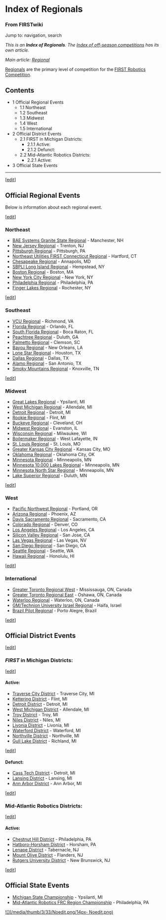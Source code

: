 

# Index of Regionals

### From FIRSTwiki

Jump to: navigation, search

_This is an **Index of Regionals**. The [Index of off-season
competitions](Index_of_off-season_competitions "Index of off-season
competitions" ) has its own article._

_Main article: [Regional](Regional "Regional" )_

[Regionals](Regional "Regional" ) are the primary level of
competition for the [FIRST Robotics
Competition](FIRST_Robotics_Competition "FIRST Robotics
Competition" ).

## Contents

  * 1 Official Regional Events
    * 1.1 Northeast
    * 1.2 Southeast
    * 1.3 Midwest
    * 1.4 West
    * 1.5 International
  * 2 Official District Events
    * 2.1 FIRST in Michigan Districts:
      * 2.1.1 Active:
      * 2.1.2 Defunct:
    * 2.2 Mid-Atlantic Robotics Districts:
      * 2.2.1 Active:
  * 3 Official State Events  
---  
  
[[edit](/index.php?title=Index_of_Regionals&action=edit&section=1 "Edit
section: Official Regional Events" )]

## Official Regional Events

Below is information about each regional event.

[[edit](/index.php?title=Index_of_Regionals&action=edit&section=2 "Edit
section: Northeast" )]

### Northeast

  * [BAE Systems Granite State Regional](BAE_Systems_Granite_State_Regional "BAE Systems Granite State Regional" ) \- Manchester, NH 
  * [New Jersey Regional](New_Jersey_Regional "New Jersey Regional" ) \- Trenton, NJ 
  * [Pittsburgh Regional](Pittsburgh_Regional "Pittsburgh Regional" ) \- Pittsburgh, PA 
  * [Northeast Utilities FIRST Connecticut Regional](Northeast_Utilities_FIRST_Connecticut_Regional "Northeast Utilities FIRST Connecticut Regional" ) \- Hartford, CT 
  * [Chesapeake Regional](Chesapeake_Regional "Chesapeake Regional" ) \- Annapolis, MD 
  * [SBPLI Long Island Regional](SBPLI_Long_Island_Regional "SBPLI Long Island Regional" ) \- Hempstead, NY 
  * [Boston Regional](Boston_Regional "Boston Regional" ) \- Boston, MA 
  * [New York City Regional](New_York_City_Regional "New York City Regional" ) \- New York, NY 
  * [Philadelphia Regional](Philadelphia_Regional "Philadelphia Regional" ) \- Philadelphia, PA 
  * [Finger Lakes Regional](Finger_Lakes_Regional "Finger Lakes Regional" ) \- Rochester, NY 

[[edit](/index.php?title=Index_of_Regionals&action=edit&section=3 "Edit
section: Southeast" )]

### Southeast

  * [VCU Regional](VCU_Regional "VCU Regional" ) \- Richmond, VA 
  * [Florida Regional](Florida_Regional "Florida Regional" ) \- Orlando, FL 
  * [South Florida Regional](South_Florida_Regional "South Florida Regional" ) \- Boca Raton, FL 
  * [Peachtree Regional](Peachtree_Regional "Peachtree Regional" ) \- Duluth, GA 
  * [Palmetto Regional](Palmetto_Regional "Palmetto Regional" ) \- Clemson, SC 
  * [Bayou Regional](Bayou_Regional "Bayou Regional" ) \- New Orleans, LA 
  * [Lone Star Regional](Lone_Star_Regional "Lone Star Regional" ) \- Houston, TX 
  * [Dallas Regional](Dallas_Regional "Dallas Regional" ) \- Dallas, TX 
  * [Alamo Regional](Alamo_Regional "Alamo Regional" ) \- San Antonio, TX 
  * [Smoky Mountains Regional](Smoky_Mountains_Regional "Smoky Mountains Regional" ) \- Knoxville, TN 

[[edit](/index.php?title=Index_of_Regionals&action=edit&section=4 "Edit
section: Midwest" )]

### Midwest

  * [Great Lakes Regional](Great_Lakes_Regional "Great Lakes Regional" ) \- Ypsilanti, MI 
  * [West Michigan Regional](West_Michigan_Regional "West Michigan Regional" ) \- Allendale, MI 
  * [Detroit Regional](Detroit_Regional "Detroit Regional" ) \- Detroit, MI 
  * [Rookie Regional](Rookie_Regional "Rookie Regional" ) \- Flint, MI 
  * [Buckeye Regional](Buckeye_Regional "Buckeye Regional" ) \- Cleveland, OH 
  * [Midwest Regional](Midwest_Regional "Midwest Regional" ) \- Evanston, IL 
  * [Wisconsin Regional](Wisconsin_Regional "Wisconsin Regional" ) \- Milwaukee, WI 
  * [Boilermaker Regional](Boilermaker_Regional "Boilermaker Regional" ) \- West Lafayette, IN 
  * [St. Louis Regional](St._Louis_Regional "St. Louis Regional" ) \- St. Louis, MO 
  * [Greater Kansas City Regional](Greater_Kansas_City_Regional "Greater Kansas City Regional" ) \- Kansas City, MO 
  * [Oklahoma Regional](Oklahoma_Regional "Oklahoma Regional" ) \- Oklahoma City, OK 
  * [Minnesota Regional](Minnesota_Regional "Minnesota Regional" ) \- Minneapolis, MN 
  * [Minnesota 10,000 Lakes Regional](Minnesota_10%2C000_Lakes_Regional "Minnesota 10,000 Lakes Regional" ) \- Minneapolis, MN 
  * [Minnesota North Star Regional](Minnesota_North_Star_Regional "Minnesota North Star Regional" ) \- Minneapolis, MN 
  * [Lake Superior Regional](Lake_Superior_Regional "Lake Superior Regional" ) \- Duluth, MN 

[[edit](/index.php?title=Index_of_Regionals&action=edit&section=5 "Edit
section: West" )]

### West

  * [Pacific Northwest Regional](Pacific_Northwest_Regional "Pacific Northwest Regional" ) \- Portland, OR 
  * [Arizona Regional](Arizona_Regional "Arizona Regional" ) \- Phoenix, AZ 
  * [Davis Sacramento Regional](Davis_Sacramento_Regional "Davis Sacramento Regional" ) \- Sacramento, CA 
  * [Colorado Regional](Colorado_Regional "Colorado Regional" ) \- Denver, CO 
  * [Los Angeles Regional](Los_Angeles_Regional "Los Angeles Regional" ) \- Los Angeles, CA 
  * [Silicon Valley Regional](Silicon_Valley_Regional "Silicon Valley Regional" ) \- San Jose, CA 
  * [Las Vegas Regional](Las_Vegas_Regional "Las Vegas Regional" ) \- Las Vegas, NV 
  * [San Diego Regional](San_Diego_Regional "San Diego Regional" ) \- San Diego, CA 
  * [Seattle Regional](Seattle_Regional "Seattle Regional" ) \- Seattle, WA 
  * [Hawaii Regional](Hawaii_Regional "Hawaii Regional" ) \- Honolulu, HI 

[[edit](/index.php?title=Index_of_Regionals&action=edit&section=6 "Edit
section: International" )]

### International

  * [Greater Toronto Regional West](/index.php?title=Greater_Toronto_Regional_West&action=edit "Greater Toronto Regional West" ) \- Mississauga, ON, Canada 
  * [Greater Toronto Regional East](/index.php?title=Greater_Toronto_Regional_East&action=edit "Greater Toronto Regional East" ) \- Oshawa, ON, Canada 
  * [Waterloo Regional](Waterloo_Regional "Waterloo Regional" ) \- Waterloo, ON, Canada 
  * [GM/Technion University Israel Regional](GM/Technion_University_Israel_Regional "GM/Technion University Israel Regional" ) \- Haifa, Israel 
  * [Brazil Pilot Regional](Brazil_Pilot_Regional "Brazil Pilot Regional" ) \- Porto Alegre, Brazil 

[[edit](/index.php?title=Index_of_Regionals&action=edit&section=7 "Edit
section: Official District Events" )]

## Official District Events

[[edit](/index.php?title=Index_of_Regionals&action=edit&section=8 "Edit
section: FIRST in Michigan Districts:" )]

### _FIRST_ in Michigan Districts:

[[edit](/index.php?title=Index_of_Regionals&action=edit&section=9 "Edit
section: Active:" )]

#### Active:

  * [Traverse City District](Traverse_City_District "Traverse City District" ) \- Traverse City, MI 
  * [Kettering District](Kettering_District "Kettering District" ) \- Flint, MI 
  * [Detroit District](Detroit_District "Detroit District" ) \- Detroit, MI 
  * [West Michigan District](West_Michigan_District "West Michigan District" ) \- Allendale, MI 
  * [Troy District](Troy_District "Troy District" ) \- Troy, MI 
  * [Niles District](Niles_District "Niles District" ) \- Niles, MI 
  * [Livonia District](Livonia_District "Livonia District" ) \- Livonia, MI 
  * [Waterford District](Waterford_District "Waterford District" ) \- Waterford, MI 
  * [Northville District](Northville_District "Northville District" ) \- Northville, MI 
  * [Gull Lake District](Gull_Lake_District "Gull Lake District" ) \- Richland, MI 

[[edit](/index.php?title=Index_of_Regionals&action=edit&section=10 "Edit
section: Defunct:" )]

#### Defunct:

  * [Cass Tech District](Cass_Tech_District "Cass Tech District" ) \- Detroit, MI 
  * [Lansing District](Lansing_District "Lansing District" ) \- Lansing, MI 
  * [Ann Arbor District](Ann_Arbor_District "Ann Arbor District" ) \- Ann Arbor, MI 

[[edit](/index.php?title=Index_of_Regionals&action=edit&section=11 "Edit
section: Mid-Atlantic Robotics Districts:" )]

### Mid-Atlantic Robotics Districts:

[[edit](/index.php?title=Index_of_Regionals&action=edit&section=12 "Edit
section: Active:" )]

#### Active:

  * [Chestnut Hill District](Chestnut_Hill_District "Chestnut Hill District" ) \- Philadelphia, PA 
  * [Hatboro-Horsham District](Hatboro-Horsham_District "Hatboro-Horsham District" ) \- Horsham, PA 
  * [Lenape District](/index.php?title=Lenape_District&action=edit "Lenape District" ) \- Tabernacle, NJ 
  * [Mount Olive District](/index.php?title=Mount_Olive_District&action=edit "Mount Olive District" ) \- Flanders, NJ 
  * [Rutgers University District](Rutgers_University_District "Rutgers University District" ) \- New Brunswick, NJ 

[[edit](/index.php?title=Index_of_Regionals&action=edit&section=13 "Edit
section: Official State Events" )]

## Official State Events

  * [Michigan State Championship](Michigan_State_Championship "Michigan State Championship" ) \- Ypsilanti, MI 
  * [Mid-Atlantic Robotics FRC Region Championship](/index.php?title=Mid-Atlantic_Robotics_FRC_Region_Championship&action=edit "Mid-Atlantic Robotics FRC Region Championship" ) \- Philadelphia, PA 

[![](/media/thumb/3/33/Noedit.png/14px-
Noedit.png)](Image:Noedit.png "" )

